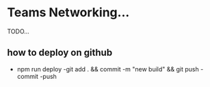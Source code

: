 # Teams Networking...

TODO...
## how to deploy on github
- npm run deploy
-git add . && commit -m "new build" && git push
-commit
-push
